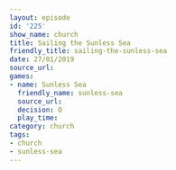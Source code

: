 ```yaml
---
layout: episode
id: '225'
show_name: church
title: Sailing the Sunless Sea
friendly_title: sailing-the-sunless-sea
date: 27/01/2019
source_url: 
games:
- name: Sunless Sea
  friendly_name: sunless-sea
  source_url: 
  decision: O
  play_time: 
category: church
tags:
- church
- sunless-sea
---
```

